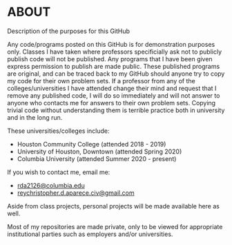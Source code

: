 # ABOUT
Description of the purposes for this GitHub

Any code/programs posted on this GitHub is for demonstration purposes only. Classes I have taken where professors specificially ask not to publicly publish code will not be published. Any programs that I have been given express permission to publish are made public. These published programs are original, and can be traced back to my GitHub should anyone try to copy my code for their own problem sets. If a professor from any of the colleges/universities I have attended change their mind and request that I remove any published code, I will do so immediately and will not answer to anyone who contacts me for answers to their own problem sets. Copying trivial code without understanding them is terrible practice both in university and in the long run.

These universities/colleges include:
  - Houston Community College       (attended 2018 - 2019)
  - University of Houston, Downtown (attended Spring 2020)
  - Columbia University             (attended Summer 2020 - present)

If you wish to contact me, email me:
  - rda2126@columbia.edu
  - reychristopher.d.aparece.civ@gmail.com

Aside from class projects, personal projects will be made available here as well.

Most of my repositories are made private, only to be viewed for appropriate institutional parties such as employers and/or universities.
